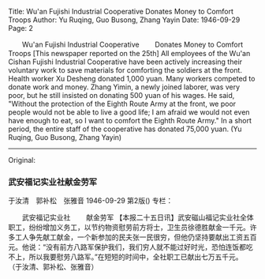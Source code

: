 Title: Wu'an Fujishi Industrial Cooperative Donates Money to Comfort Troops
Author: Yu Ruqing, Guo Busong, Zhang Yayin
Date: 1946-09-29
Page: 2

　　Wu'an Fujishi Industrial Cooperative
　　Donates Money to Comfort Troops
    [This newspaper reported on the 25th] All employees of the Wu'an Cishan Fujishi Industrial Cooperative have been actively increasing their voluntary work to save materials for comforting the soldiers at the front. Health worker Xu Desheng donated 1,000 yuan. Many workers competed to donate work and money. Zhang Yimin, a newly joined laborer, was very poor, but he still insisted on donating 500 yuan of his wages. He said, "Without the protection of the Eighth Route Army at the front, we poor people would not be able to live a good life; I am afraid we would not even have enough to eat, so I want to comfort the Eighth Route Army." In a short period, the entire staff of the cooperative has donated 75,000 yuan.
                          (Yu Ruqing, Guo Busong, Zhang Yayin)



<hr /> 

Original: 


### 武安福记实业社献金劳军
于汝清　郭补松　张雅音
1946-09-29
第2版()
专栏：

　　武安福记实业社
　　献金劳军
    【本报二十五日讯】武安磁山福记实业社全体职工，纷纷增加义务工，以节约物资慰劳前方将士，卫生员徐德胜献金一千元。许多工人争先献工献金，一个新参加的民夫张一民很穷，但他仍坚持要献出工资五百元。他说：“没有前方八路军保护我们，我们穷人就不能过好时光，恐怕连饭都吃不上，所以我要慰劳八路军。”在短短的时间中，全社职工已献出七万五千元。
                          （于汝清、郭补松、张雅音）
